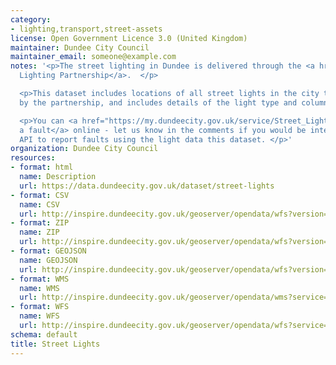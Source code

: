 ```yaml
---
category:
- lighting,transport,street-assets
license: Open Government Licence 3.0 (United Kingdom)
maintainer: Dundee City Council
maintainer_email: someone@example.com
notes: '<p>The street lighting in Dundee is delivered through the <a href="https://www.dundeecity.gov.uk/service-area/city-development/roads-and-transportation/street-lighting">Street
  Lighting Partnership</a>.  </p>

  <p>This dataset includes locations of all street lights in the city that are operated
  by the partnership, and includes details of the light type and column height.   </p>

  <p>You can <a href="https://my.dundeecity.gov.uk/service/Street_Lighting_Fault___Report_it">report
  a fault</a> online - let us know in the comments if you would be interested in an
  API to report faults using the light data this dataset. </p>'
organization: Dundee City Council
resources:
- format: html
  name: Description
  url: https://data.dundeecity.gov.uk/dataset/street-lights
- format: CSV
  name: CSV
  url: http://inspire.dundeecity.gov.uk/geoserver/opendata/wfs?version=2.0.0&service=wfs&request=GetFeature&typeName=opendata:v_street_lights&outputFormat=csv
- format: ZIP
  name: ZIP
  url: http://inspire.dundeecity.gov.uk/geoserver/opendata/wfs?version=2.0.0&service=wfs&request=GetFeature&typeName=opendata:v_street_lights&outputFormat=SHAPE-ZIP
- format: GEOJSON
  name: GEOJSON
  url: http://inspire.dundeecity.gov.uk/geoserver/opendata/wfs?version=2.0.0&service=wfs&request=GetFeature&typeName=opendata:v_street_lights&outputFormat=application/json
- format: WMS
  name: WMS
  url: http://inspire.dundeecity.gov.uk/geoserver/opendata/wms?service=Wms&version=1.3.0&request=getCapabilities
- format: WFS
  name: WFS
  url: http://inspire.dundeecity.gov.uk/geoserver/opendata/wfs?service=WFS&version=2.0.0&request=getCapabilities
schema: default
title: Street Lights
---
```

